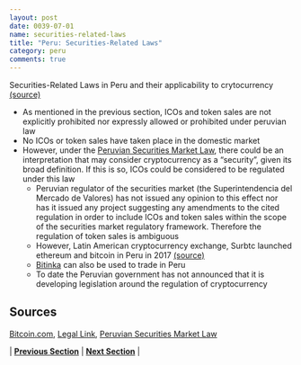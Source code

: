 ```yaml
---
layout: post
date: 0039-07-01
name: securities-related-laws
title: "Peru: Securities-Related Laws"
category: peru
comments: true
---
```


Securities-Related Laws in Peru and their applicability to crytocurrency [(source)](https://www.legalink.ch/xms/files/NEWS/Legalink_ICOS_and_Token_Sales.pdf)
- As mentioned in the previous section, ICOs and token sales are not explicitly prohibited nor expressly allowed or prohibited under peruvian law
- No ICOs or token sales have taken place in the domestic market 
- However, under the [Peruvian Securities Market Law](http://www.smv.gob.pe/uploads/LMV_complete.pdf), there could be an interpretation that may consider cryptocurrency as a “security”, given its broad definition. If this is so, ICOs could be considered to be regulated under this law
  - Peruvian regulator of the securities market (the Superintendencia del Mercado de Valores) has not issued any opinion to this effect nor has it issued any project suggesting any amendments to the cited regulation in order to include ICOs and token sales within the scope of the securities market regulatory framework. Therefore the regulation of token sales is ambiguous 
  - However, Latin American cryptocurrency exchange, Surbtc launched ethereum and bitcoin in Peru in 2017 [(source)]( https://news.bitcoin.com/surbtc-introduces-ethereum-and-bitcoin-trading-in-peru/)
  - [Bitinka](https://www.bitinka.com/pe/bitinka/home) can also be used to trade in Peru 
  - To date the Peruvian government has not announced that it is developing legislation around the regulation of cryptocurrency

Sources 
--- 
[Bitcoin.com]( https://news.bitcoin.com/surbtc-introduces-ethereum-and-bitcoin-trading-in-peru/), [Legal Link](https://www.legalink.ch/xms/files/NEWS/Legalink_ICOS_and_Token_Sales.pdf), [Peruvian Securities Market Law](http://www.smv.gob.pe/uploads/LMV_complete.pdf)


| **[Previous Section](https://neo-project.github.io/global-blockchain-compliance-hub//peru/peru-laws-token-sales.html)** | **[Next Section](https://neo-project.github.io/global-blockchain-compliance-hub//peru/peru-privacy-and-data-protection.html)** |
